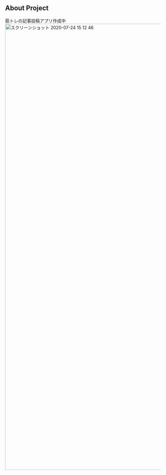 ## About Project
筋トレの記事投稿アプリ作成中
<img width="1440" alt="スクリーンショット 2020-07-24 15 12 46" src="https://user-images.githubusercontent.com/50097614/88365243-60393c00-cdc0-11ea-911f-7d431b691e6c.png">
